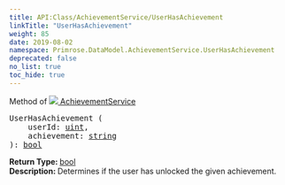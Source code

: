 ```yaml
---
title: API:Class/AchievementService/UserHasAchievement
linkTitle: "UserHasAchievement"
weight: 85
date: 2019-08-02
namespace: Primrose.DataModel.AchievementService.UserHasAchievement
deprecated: false
no_list: true
toc_hide: true
---
```

Method of <a href="/docs/api-reference/Class/AchievementService"><img src="/icons/silk/award_star_gold_1.png"/>&nbsp;AchievementService</a>
<pre class="method-declaration">
UserHasAchievement (
    userId: <a class="type" href="/docs/api-reference/System/Primitives#uint32">uint</a>,
    achievement: <a class="type" href="/docs/api-reference/System/string">string</a>
): <a class="type" href="/docs/api-reference/System/Primitives#boolean">bool</a></pre>
<b>Return Type: </b>
<a class="type" href="/docs/api-reference/System/Primitives#boolean">bool</a>
<br/>
<b>Description: </b>
Determines if the user has unlocked the given achievement.

